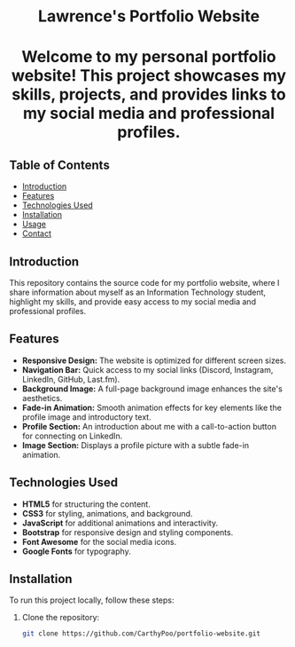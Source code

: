 # <p align=center>Lawrence's Portfolio Website

# <p align=center>Welcome to my personal portfolio website! This project showcases my skills, projects, and provides links to my social media and professional profiles.

## Table of Contents
- [Introduction](#introduction)
- [Features](#features)
- [Technologies Used](#technologies-used)
- [Installation](#installation)
- [Usage](#usage)
- [Contact](#contact)

## Introduction
This repository contains the source code for my portfolio website, where I share information about myself as an Information Technology student, highlight my skills, and provide easy access to my social media and professional profiles.

## Features
- **Responsive Design:** The website is optimized for different screen sizes.
- **Navigation Bar:** Quick access to my social links (Discord, Instagram, LinkedIn, GitHub, Last.fm).
- **Background Image:** A full-page background image enhances the site's aesthetics.
- **Fade-in Animation:** Smooth animation effects for key elements like the profile image and introductory text.
- **Profile Section:** An introduction about me with a call-to-action button for connecting on LinkedIn.
- **Image Section:** Displays a profile picture with a subtle fade-in animation.

## Technologies Used
- **HTML5** for structuring the content.
- **CSS3** for styling, animations, and background.
- **JavaScript** for additional animations and interactivity.
- **Bootstrap** for responsive design and styling components.
- **Font Awesome** for the social media icons.
- **Google Fonts** for typography.

## Installation
To run this project locally, follow these steps:
1. Clone the repository:
   ```bash
   git clone https://github.com/CarthyPoo/portfolio-website.git


